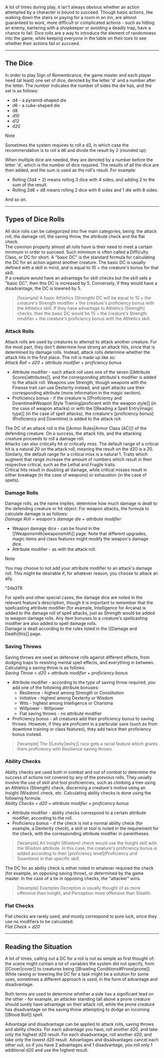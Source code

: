 A lot of times during play, it isn't always obvious whether an action attempted by a character is bound to succeed. Though basic actions, like walking down the stairs or paying for a room in an inn, are almost guaranteed to work, more difficult or complicated actions - such as hitting an enemy, bartering with a shopkeeper or avoiding a deadly trap, have a chance to fail. Dice rolls are a way to introduce the element of randomness into the game, while keeping everyone in the table on their toes to see whether their actions fail or succeed.
- - -
## The Dice
 
In order to play Sign of Remembrance, the game master and each player need (at least) one set of dice, denoted by the letter 'd' and a number after the letter. The number indicates the number of sides the die has, and the set is as follows:

- d4 - a pyramid-shaped die
- d6 - a cube-shaped die
- d8
- d10
- d12
- d20

>[!note]
>Sometimes the system requires to roll a d3, in which case the recommendation is to roll a d6 and divide the result by 2 (rounded up).
 
When multiple dice are needed, they are denoted by a number before the letter 'd', which is the number of dice required. The results of all the dice are then added, and the sum is used as the roll's result. For example:

- Rolling (3d4 + 2) means rolling 3 dice with 4 sides, and adding 2 to the sum of the result.
- Rolling 2d6 + d8 means rolling 2 dice with 6 sides and 1 die with 8 sides.

And so on.

- - -
## Types of Dice Rolls
 
All dice rolls can be categorized into five main categories, being: the attack roll, the damage roll, the saving throw, the attribute check and the flat check.  
The common property almost all rolls have is their need to meet a certain minimum in order to succeed. Such minimum is often called a Difficulty Class, or DC for short. A "basic DC" is the standard formula for calculating the DC for an action against another creature. The basic DC is usually defined with a skill in mind, and is equal to 10 + the creature's bonus for that skill.  
If a creature would have an advantage for skill checks but the skill sets a "basic DC", then this DC is increased by 5. Conversely, if they would have a disadvantage, the DC is lowered by 5.

>[!example] 
>A basic Athletics (Strength) DC will be equal to 10 + the creature's Strength modifier + the creature's proficiency bonus with the Athletics skill.
>If they have advantage to Athletics (Strength) checks, then the basic DC would be 15 + the creature's Strength modifier + the creature's proficiency bonus with the Athletics skill.
 
### Attack Rolls
 
Attack rolls are used by creatures to attempt to attack another creature. For the most part, they don't determine how strong an attack hits, since that is determined by damage rolls. Instead, attack rolls determine whether the attack hits in the first place. The roll is made up like so:  
_Attack Roll = d20 + attribute modifier + proficiency bonus_

- Attribute modifier - each attack roll uses one of the seven [[Attribute Scores|attributes]], and the corresponding attribute's modifier is added to the attack roll. Weapons use Strength, though weapons with the Finesse trait can use Dexterity instead, and spell attacks use their corresponding attribute (more information in the magic section).
- Proficiency bonus - if the creature is [[Proficiency and Downtime#Weapon Style Training|proficient with the weapon style]] (in the case of weapon attacks) or with the [[Reading a Spell Entry|magic type]] (in the case of spell attacks), the creature's [proficiency bonus](Proficiency and Downtime) is added to the attack roll.

The DC of an attack roll is the [[Armor Rules|Armor Class (AC)]] of the defending creature. On a success, the attack hits, and the attacking creature proceeds to roll a damage roll.  
Attacks can also critically hit or critically miss. The default range of a critical hit is a natural 20 on the attack roll, meaning the result on the d20 is a 20. Similarly, the default range for a critical miss is a natural 1. Traits which augment that range increase the amount of numbers which result in their respective critical, such as the Lethal and Fragile traits.  
Critical hits result in doubling all damage, while critical misses result in either breakage (in the case of weapons) or exhaustion (in the case of spells).
 
### Damage Rolls
 
Damage rolls, as the name implies, determine how much damage is dealt to the defending creature or hit object. For weapon attacks, the formula to calculate damage is as follows:  
_Damage Roll = weapon's damage die + attribute modifier_

- Weapon damage dice - can be found in the [[Weaponsmith|weaponsmith]] page. Note that different upgrades, magic items and class features might modify the weapon's damage dice.
- Attribute modifier - as with the attack roll.

>[!note]
>You may choose to not add your attribute modifier to an attack's damage roll. 
>This might be desirable if, for whatever reason, you choose to attack an ally.

^2da378

For spells and other special cases, the damage dice are noted in the relevant feature's description, though it is important to remember that the spellcasting attribute modifier (for example, Intelligence for Arcana) is added to the damage roll of spell attacks, just as Strength would be added to weapon damage rolls. Any item bonuses to a creature's spellcasting modifier are also added to spell damage rolls.  
Damage is dealt according to the rules listed in the [[Damage and Death|this]] page.
 
### Saving Throws
 
Saving throws are used as defensive rolls against different effects, from dodging traps to resisting mental spell effects, and everything in between. Calculating a saving throw is as follows:  
_Saving Throw = d20 + attribute modifier + proficiency bonus_

- Attribute modifier - according to the type of saving throw required, you add one of the following attribute bonuses:
    - Resilience - highest among Strength or Constitution
    - Initiative - highest among Dexterity or Wisdom
    - Wits - highest among Intelligence or Charisma
    - Willpower - Willpower
    - Flat saving throws - no attribute modifier
- Proficiency bonus - all creatures add their proficiency bonus to saving throws. However, if they are proficient in a particular save (such as from downtime training or class features), they add twice their proficiency bonus instead. 

>[!example]
> The [[Leshy|leshy]] race gets a racial feature which grants them proficiency with Resilience saving throws.
 
### Ability Checks
 
Ability checks are used both in combat and out of combat to determine the success of actions not covered by any of the previous rolls. They usually involve the use of skill and tool proficiencies, such as climbing a tree using an Athletics (Strength) check, discerning a creature's motive using an Insight (Wisdom) check, etc. Calculating ability checks is done using the following formula:  
_Ability Checks = d20 + attribute modifier + proficiency bonus_

- Attribute modifier - ability checks correspond to a certain attribute modifier, according to the roll.
- Proficiency bonus - if the check is not a normal ability check (for example, a Dexterity check), a skill or tool is noted in the requirement for the check, with the corresponding attribute modifier in parentheses. 

>[!example]
>An Insight (Wisdom) check would use the Insight skill with the Wisdom attribute. In this case, the creature's proficiency bonus is added according to their [proficiency level](Proficiency and Downtime) in that specific skill.

The DC for an ability check is either noted in whatever required the check (for example, an opposing saving throw), or determined by the game master. In the case of a tie in opposing checks, the "attacker" wins.

>[!example] Examples
>Deception is usually thought of as more offensive than Insight, and Perception more offensive than Stealth.
 
### Flat Checks
 
Flat checks are rarely used, and mostly correspond to pure luck, since they use no modifiers to be calculated:  
_Flat Check = d20_
   
- - -
## Reading the Situation
 
A lot of times, calling out a DC for a roll is not as simple as first thought of: the scene might contain a lot of variables the system did not specify, from [[Cover|cover]] to creatures being [[Brawling Conditions#Prone|prone]]. While raising or lowering the DC for a task might be a solution for some uses, sometimes a different approach is used, in the form of advantage and disadvantage.
 
Both terms are used to determine whether a side has a significant lead on the other - for example, an attacker standing tall above a prone creature should surely have advantage on their attack roll, while the prone creature has disadvantage on the saving throw attempting to dodge an incoming [[Blood Boil]] spell.
 
Advantage and disadvantage can be applied to attack rolls, saving throws and ability checks. For each advantage you have, roll another d20, and take only the highest d20 result. For each disadvantage, roll another d20, and take only the lowest d20 result. Advantages and disadvantages cancel each other out, so if you have 2 advantages and 1 disadvantage, you roll only 1 additional d20 and use the highest result.
